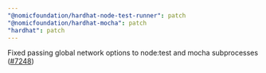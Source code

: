 ```yaml
---
"@nomicfoundation/hardhat-node-test-runner": patch
"@nomicfoundation/hardhat-mocha": patch
"hardhat": patch
---
```


Fixed passing global network options to node:test and mocha subprocesses ([#7248](https://github.com/NomicFoundation/hardhat/issues/7248))
